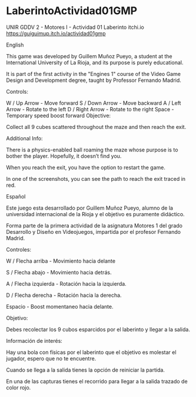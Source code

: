 # LaberintoActividad01GMP
 UNIR GDDV 2 - Motores I - Actividad 01 Laberinto
itchi.io
https://guiguimup.itch.io/actividad01gmp

 English

This game was developed by Guillem Muñoz Pueyo, a student at the International University of La Rioja, and its purpose is purely educational.

It is part of the first activity in the "Engines 1" course of the Video Game Design and Development degree, taught by Professor Fernando Madrid.

Controls:

W / Up Arrow - Move forward
S / Down Arrow - Move backward
A / Left Arrow - Rotate to the left
D / Right Arrow - Rotate to the right
Space - Temporary speed boost forward
Objective:

Collect all 9 cubes scattered throughout the maze and then reach the exit.

Additional Info:

There is a physics-enabled ball roaming the maze whose purpose is to bother the player. Hopefully, it doesn’t find you.

When you reach the exit, you have the option to restart the game.

In one of the screenshots, you can see the path to reach the exit traced in red.

Español

Este juego esta desarrollado por Guillem Muñoz Pueyo, alumno de la universidad internacional de la Rioja y el objetivo es puramente didáctico.

Forma parte de la primera actividad de la asignatura Motores 1 del grado Desarrollo y Diseño en Videojuegos, impartida por el profesor Fernando Madrid.

Controles:

W / Flecha arriba - Movimiento hacia delante

S / Flecha abajo - Movimiento hacia detrás.

A / Flecha izquierda - Rotación hacia la izquierda.

D / Flecha derecha - Rotación hacia la derecha.

Espacio - Boost momentaneo hacia delante.

Objetivo:

Debes recolectar los 9 cubos esparcidos por el laberinto y llegar a la salida.

Información de interés:

Hay una bola con físicas por el laberinto que el objetivo es molestar el jugador, espero que no te encuentre. 

Cuando se llega a la salida tienes la opción de reiniciar la partida.

En una de las capturas tienes el recorrido para llegar a la salida trazado de color rojo.

